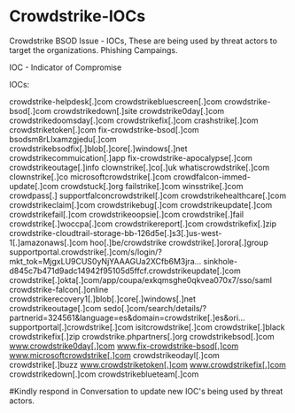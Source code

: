 # Crowdstrike-IOCs
Crowdstrike BSOD Issue - IOCs,  These are being used by threat actors to target the organizations. Phishing Campaings. 

IOC - Indicator of Compromise 

IOCs: 

crowdstrike-helpdesk[.]com
crowdstrikebluescreen[.]com
crowdstrike-bsod[.]com
crowdstrikedown[.]site
crowdstrike0day[.]com
crowdstrikedoomsday[.]com
crowdstrikefix[.]com
crashstrike[.]com
crowdstriketoken[.]com
fix-crowdstrike-bsod[.]com
bsodsm8rLIxamzgjedu[.]com
crowdstrikebsodfix[.]blob[.]core[.]windows[.]net
crowdstrikecommuication[.]app
fix-crowdstrike-apocalypse[.]com
crowdstrikeoutage[.]info
clownstrike[.]co[.]uk
whatiscrowdstrike[.]com
clownstrike[.]co
microsoftcrowdstrike[.]com
crowdfalcon-immed-update[.]com
crowdstuck[.]org
failstrike[.]com
winsstrike[.]com
crowdpass[.]
supportfalconcrowdstrikel[.]com
crowdstrikehealthcare[.]com
crowdstrikeclaim[.]com
crowdstrikebug[.]com
crowdstrikeupdate[.]com
crowdstrikefail[.]com
crowdstrikeoopsie[.]com
crowdstrike[.]fail
crowdstrike[.]woccpa[.]com
crowdstrikereport[.]com
crowdstrikefix[.]zip
crowdstrike-cloudtrail-storage-bb-126d5e[.]s3[.]us-west-1[.]amazonaws[.]com
hoo[.]be/crowdstrike
crowdstrike[.]orora[.]group
supportportal.crowdstrike[.]com/s/login/?mkt_tok=MjgxLU9CUS0yNjYAAAGUa2XCfb6M3jra…
sinkhole-d845c7b471d9adc14942f95105d5ffcf.crowdstrikeupdate[.]com
crowdstrike[.]okta[.]com/app/coupa/exkqmsghe0qkvea070x7/sso/saml
crowdstrike-falcon[.]online
crowdstrikerecovery1[.]blob[.]core[.]windows[.]net
crowdstrikeoutage[.]com
sedo[.]com/search/details/?partnerid=324561&language=es&domain=crowdstrike[.]es&ori…
supportportal[.]crowdstrike[.]com
isitcrowdstrike[.]com
crowdstrike[.]black
crowdstrikefix[.]zip
crowdstrike.phpartners[.]org
crowdstrikebsod[.]com
www.crowdstrike0day[.]com
www.fix-crowdstrike-bsod[.]com
www.microsoftcrowdstrike[.]com
crowdstrikeodayl[.]com
crowdstrike[.]buzz
www.crowdstriketoken[.]com
www.crowdstrikefix[.]com
crowdstrikedown[.]com
crowdstrikeblueteam[.]com


#Kindly respond in Conversation to update new IOC's being used by threat actors. 
